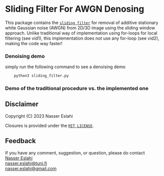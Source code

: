 # Sliding Filter For AWGN Denosing

This package contains the [`sliding filter`](./sliding_filter.py) for removal of
additive stationary white Gaussian noise (AWGN) from 2D/3D image using the sliding 
window approach. 
Unlike traditional way of implementation using for-loops for local filtering (see vid1),
this implementation does not use any for-loop (see vid2), making the code way faster!










### Denoising demo
simply run the following command to see a denoising demo

```python
    python3 sliding_filter.py 
```





### Demo of the traditional procedure vs. the implemented one


## Disclaimer
Copyright (C) 2023    Nasser Eslahi

Closures is provided under the [`MIT LICENSE`](./LICENSE).


## Feedback
If you have any comment, suggestion, or question, please do contact
 [Nasser Eslahi](https://orcid.org/0000-0002-1134-9318)
\
 nasser.eslahi@tuni.fi
\
nasser.eslahi@gmail.com